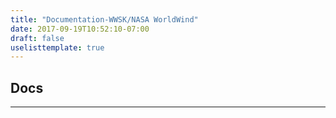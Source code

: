 ```yaml
---
title: "Documentation-WWSK/NASA WorldWind"
date: 2017-09-19T10:52:10-07:00
draft: false
uselisttemplate: true
---
```


## Docs

---